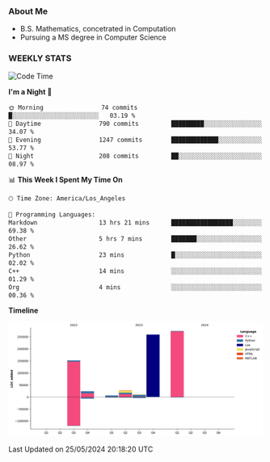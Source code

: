 ### About Me

- B.S. Mathematics, concetrated in Computation
- Pursuing a MS degree in Computer Science


### WEEKLY STATS
<!--START_SECTION:waka-->
![Code Time](http://img.shields.io/badge/Code%20Time-96%20hrs%2050%20mins-blue)

**I'm a Night 🦉** 

```text
🌞 Morning                74 commits          █░░░░░░░░░░░░░░░░░░░░░░░░   03.19 % 
🌆 Daytime                790 commits         █████████░░░░░░░░░░░░░░░░   34.07 % 
🌃 Evening                1247 commits        █████████████░░░░░░░░░░░░   53.77 % 
🌙 Night                  208 commits         ██░░░░░░░░░░░░░░░░░░░░░░░   08.97 % 
```


📊 **This Week I Spent My Time On** 

```text
🕑︎ Time Zone: America/Los_Angeles

💬 Programming Languages: 
Markdown                 13 hrs 21 mins      █████████████████░░░░░░░░   69.38 % 
Other                    5 hrs 7 mins        ███████░░░░░░░░░░░░░░░░░░   26.62 % 
Python                   23 mins             █░░░░░░░░░░░░░░░░░░░░░░░░   02.02 % 
C++                      14 mins             ░░░░░░░░░░░░░░░░░░░░░░░░░   01.29 % 
Org                      4 mins              ░░░░░░░░░░░░░░░░░░░░░░░░░   00.36 % 
```

**Timeline**

![Lines of Code chart](https://raw.githubusercontent.com/nickocruzm/nickocruzm/main/assets/bar_graph.png)


 Last Updated on 25/05/2024 20:18:20 UTC
<!--END_SECTION:waka-->
